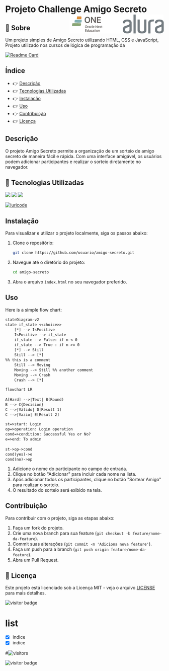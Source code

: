 # Projeto Challenge Amigo Secreto <center><img align="right" src="assets/logo-alura.svg" alt="logo Alura"> <img align="right" src="assets/gone.webp" alt= "Projeto G One"></center>
## 🔖 Sobre

Um projeto simples de Amigo Secreto utilizando HTML, CSS e JavaScript, Projeto utilizado nos cursos de lógica de programação da 

[![Readme Card](https://github-readme-stats.vercel.app/api/pin/?username=arycomputer&repo=challenge_Amigo_Secreto)](https://github.com/anuraghazra/github-readme-stats)

## Índice

- :point_right: [Descrição](#descrição)
- :point_right: [Tecnologias Utilizadas](#tecnologias-utilizadas)
- :point_right: [Instalação](#instalação)
- :point_right: [Uso](#uso)
- :point_right: [Contribuição](#contribuição)
- :point_right: [Licença](#licença)

## Descrição

O projeto Amigo Secreto permite a organização de um sorteio de amigo secreto de maneira fácil e rápida. Com uma interface amigável, os usuários podem adicionar participantes e realizar o sorteio diretamente no navegador.

## 🚀 Tecnologias Utilizadas

<div>
  <img src="https://img.shields.io/badge/HTML-239120?style=for-the-badge&logo=html5&logoColor=white">
  <img src="https://img.shields.io/badge/CSS-239120?&style=for-the-badge&logo=css3&logoColor=white">
  <img src="https://img.shields.io/badge/JavaScript-F7DF1E?style=for-the-badge&logo=javascript&logoColor=black">
</div>

[![iuricode](https://github-readme-stats.vercel.app/api/top-langs/?username=arycomputer&layout=compact&theme=default)](https://github.com/anuraghazra/github-readme-stats)

## Instalação

Para visualizar e utilizar o projeto localmente, siga os passos abaixo:

1. Clone o repositório:
    ```bash
    git clone https://github.com/usuario/amigo-secreto.git
    ```

2. Navegue até o diretório do projeto:
    ```bash
    cd amigo-secreto
    ```
3. Abra o arquivo `index.html` no seu navegador preferido.

## Uso

Here is a simple flow chart:

```mermaid
stateDiagram-v2
state if_state <<choice>>
    [*] --> IsPositive
    IsPositive --> if_state
    if_state --> False: if n < 0
    if_state --> True : if n >= 0
    [*] --> Still
    Still --> [*]
%% this is a comment
    Still --> Moving
    Moving --> Still %% another comment
    Moving --> Crash
    Crash --> [*]
```
```mermaid
flowchart LR

A[Hard] -->|Text| B(Round)
B --> C{Decision}
C -->|Válido| D[Result 1]
C -->|Vazio| E[Result 2]
```

```flow
st=>start: Login
op=>operation: Login operation
cond=>condition: Successful Yes or No?
e=>end: To admin

st->op->cond
cond(yes)->e
cond(no)->op
```
1. Adicione o nome do participante no campo de entrada.
2. Clique no botão "Adicionar" para incluir cada nome na lista.
3. Após adicionar todos os participantes, clique no botão "Sortear Amigo" para realizar o sorteio.
4. O resultado do sorteio será exibido na tela.

## Contribuição

Para contribuir com o projeto, siga as etapas abaixo:

1. Faça um fork do projeto.
2. Crie uma nova branch para sua feature (`git checkout -b feature/nome-da-feature`).
3. Commit suas alterações (`git commit -m 'Adiciona nova feature'`).
4. Faça um push para a branch (`git push origin feature/nome-da-feature`).
5. Abra um Pull Request.

## 📝 Licença

Este projeto está licenciado sob a Licença MIT - veja o arquivo [LICENSE](LICENSE) para mais detalhes.

![visitor badge](https://visitor-badge.glitch.me/badge?page_id=arycomputer.visitor-badge&left_color=red&right_color=green&left_text=Hello%20Visitors)

# list
- [x] indice
- [x] indice 

#![visitors](https://visitor-badge.glitch.me/badge?page_id=arycomputer.challenge_Amigo_Secreto&left_color=green&right_color=red)

<img src="https://visitor-badge.glitch.me/badge?page_id=arycomputer.challenge_Amigo_Secreto" alt="visitor badge"/>

